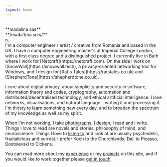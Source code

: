 ```yaml
---
layout: home
---
```



<br/>
**madalina sas**<br/>
**/m&#601;d&#601;'l&#618;na s&#593;:s/**<br/>
n.<br/>
I'm a computer engineer / artist / creative from Romania and based in the UK. I have a computer engineering master's at Imperial College London, with a first class degree and a distinguished project. I currently live in Bath where I work for [Netcraft](https://netcraft.com). On the side I work on [SnowWall](https://snowwall.tech), a privacy-oriented networking tool for Windows, and I design for [Rat's Tales](https://ratstales.co.uk) and [ShepherdTone](https://shepherdtone.co.uk). 

I care about digital privacy, about simplicity and security in software, information theory and codes, cryptography, automation and distributed/decentralised technology, and ethical artificial intelligence. I love networks, visualisations, and natural language - writing it and processing it. I'm thirsty to learn something new every day, and to broaden the spectrum of my knowledge as well as my spirit.

When I'm not working, I take [photographs](https://instagram.com/rant.art), I design, I read and I write. Things I love to read are novels and stories, philosophy of mind, and neuroscience. Things I love to [listen to](https://youtube.com/user/mearlboro) and look at are usually psychedelic, fractalicious and surreal. I prefer Koch to the Churchlands, Dali to Picasso, Dostoievski to Dickens. 

You can read more about my [experience](/experience) or my [projects](/projects) on this site, and if you would like to work together please [get in touch](/connect).
